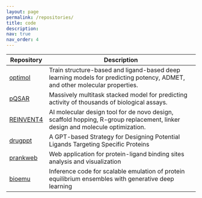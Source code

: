 ```yaml
---
layout: page
permalink: /repositories/
title: code
description:
nav: true
nav_order: 4
---
```


| Repository                                                         | Description                                                                                          |
|--------------------------------------------------------------------|------------------------------------------------------------------------------------------------------|
| [optimol](https://github.com/ashtawy/optimol)                      | Train structure-based and ligand-based deep learning models for predicting potency, ADMET, and other molecular properties.      |
| [pQSAR](https://github.com/ashtawy/pQSAR)                          | Massively multitask stacked model for predicting activity of thousands of biological assays.         |
| [REINVENT4](https://github.com/ashtawy/REINVENT4)                  | AI molecular design tool for de novo design, scaffold hopping, R-group replacement, linker design and molecule optimization.                                                              |
| [drugppt](https://github.com/ashtawy/druggpt)                      | A GPT-based Strategy for Designing Potential Ligands Targeting Specific Proteins                                                                    |
| [prankweb](https://github.com/ashtawy/prankweb)                    | Web application for protein-ligand binding sites analysis and visualization                                                                    |
| [bioemu](https://github.com/ashtawy/bioemu)                     | Inference code for scalable emulation of protein equilibrium ensembles with generative deep learning                                                                    |
          